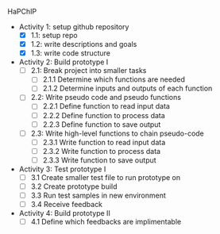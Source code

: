 HaPChIP
- Activity 1: setup github repository
  - [x] 1.1: setup repo
  - [x] 1.2: write descriptions and goals
  - [x] 1.3: write code structure
- Activity 2: Build prototype I
  - [ ] 2.1: Break project into smaller tasks 
    - [ ] 2.1.1 Determine which functions are needed
    - [ ] 2.1.2 Determine inputs and outputs of each function
  - [ ] 2.2: Write pseudo code and pseudo functions
    - [ ] 2.2.1 Define function to read input data
    - [ ] 2.2.2 Define function to process data
    - [ ] 2.2.3 Define function to save output
  - [ ] 2.3: Write high-level functions to chain pseudo-code
    - [ ] 2.3.1 Write function to read input data
    - [ ] 2.3.2 Write function to process data
    - [ ] 2.3.3 Write function to save output
- Activity 3: Test prototype I
  - [ ] 3.1 Create smaller test file to run prototype on
  - [ ] 3.2 Create prototype build
  - [ ] 3.3 Run test samples in new environment
  - [ ] 3.4 Receive feedback
- Activity 4: Build prototype II
  - [ ] 4.1 Define which feedbacks are implimentable 

